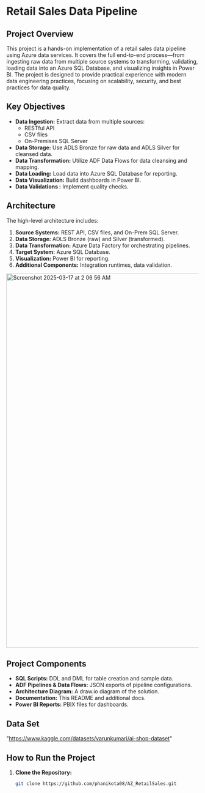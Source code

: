 # Retail Sales Data Pipeline

## Project Overview
This project is a hands-on implementation of a retail sales data pipeline using Azure data services. It covers the full end-to-end process—from ingesting raw data from multiple source systems to transforming, validating, loading data into an Azure SQL Database, and visualizing insights in Power BI. The project is designed to provide practical experience with modern data engineering practices, focusing on scalability, security, and best practices for data quality.

## Key Objectives

- **Data Ingestion:** Extract data from multiple sources:
  - RESTful API
  - CSV files
  - On-Premises SQL Server
- **Data Storage:** Use ADLS Bronze for raw data and ADLS Silver for cleansed data.
- **Data Transformation:** Utilize ADF Data Flows for data cleansing and mapping.
- **Data Loading:** Load data into Azure SQL Database for reporting.
- **Data Visualization:** Build dashboards in Power BI.
- **Data Validations :** Implement quality checks.

## Architecture

The high-level architecture includes:
1. **Source Systems:** REST API, CSV files, and On-Prem SQL Server.
2. **Data Storage:** ADLS Bronze (raw) and Silver (transformed).
3. **Data Transformation:** Azure Data Factory for orchestrating pipelines.
4. **Target System:** Azure SQL Database.
5. **Visualization:** Power BI for reporting.
6. **Additional Components:** Integration runtimes, data validation.

<img width="979" alt="Screenshot 2025-03-17 at 2 06 56 AM" src="https://github.com/user-attachments/assets/79dbb3c7-da99-4dc1-9f2a-9d60a8d0992e" />

## Project Components

- **SQL Scripts:** DDL and DML for table creation and sample data.
- **ADF Pipelines & Data Flows:** JSON exports of pipeline configurations.
- **Architecture Diagram:** A draw.io diagram of the solution.
- **Documentation:** This README and additional docs.
- **Power BI Reports:** PBIX files for dashboards.

## Data Set

"https://www.kaggle.com/datasets/varunkumari/ai-shop-dataset"

## How to Run the Project

1. **Clone the Repository:**
   ```bash
   git clone https://github.com/phanikota08/AZ_RetailSales.git

